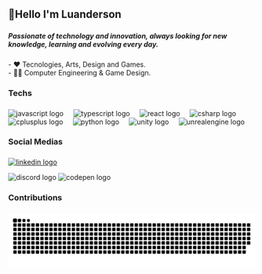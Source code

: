 <!-- <div align="left">
  <img height="200" src="https://i.imgflip.com/65efzo.gif"  />
</div> -->

###

<h2 align="left">👋Hello I'm Luanderson</h2>

###

<h5 align="left">Passionate of technology and innovation, always looking for new knowledge, learning and evolving every day.</h5>

###

<p align="left">- ❤️ Tecnologies, Arts, Design and Games.<br>- 👨‍🎓 Computer Engineering & Game Design.</p>

###

<h3 align="left">Techs</h3>

###

<div align="left">
  <img src="https://cdn.jsdelivr.net/gh/devicons/devicon/icons/javascript/javascript-original.svg" height="40" alt="javascript logo"  />
  <img width="12" />
  <img src="https://cdn.jsdelivr.net/gh/devicons/devicon/icons/typescript/typescript-original.svg" height="40" alt="typescript logo"  />
  <img width="12" />
  <img src="https://cdn.jsdelivr.net/gh/devicons/devicon/icons/react/react-original.svg" height="40" alt="react logo"  />
  <img width="12" />
  <img src="https://cdn.jsdelivr.net/gh/devicons/devicon/icons/csharp/csharp-original.svg" height="40" alt="csharp logo"  />
  <img width="12" />
  <img src="https://cdn.jsdelivr.net/gh/devicons/devicon/icons/cplusplus/cplusplus-original.svg" height="40" alt="cplusplus logo"  />
  <img width="12" />
  <img src="https://cdn.jsdelivr.net/gh/devicons/devicon/icons/python/python-original.svg" height="40" alt="python logo"  />
  <img width="12" />
  <img src="https://cdn-icons-png.flaticon.com/512/5969/5969346.png" height="40" alt="unity logo"  />
  <img width="12" />
  <img src="https://cdn.discordapp.com/attachments/1002401512292630528/1192186379015295077/icons8-unreal-engine-500.png" height="40" alt="unrealengine logo"  />
</div>

###

<h3 align="left">Social Medias</h3>

###

<div align="left">
  <a href="https://www.linkedin.com/in/luanderson-mendes/" target="about-blank"><img src="https://raw.githubusercontent.com/maurodesouza/profile-readme-generator/master/src/assets/icons/social/linkedin/default.svg" width="52" height="40" alt="linkedin logo"  /></a>
  
  <a><img src="https://raw.githubusercontent.com/maurodesouza/profile-readme-generator/master/src/assets/icons/social/discord/default.svg" width="52" height="40" alt="discord logo"  /></a>
  <a><img src="https://raw.githubusercontent.com/maurodesouza/profile-readme-generator/master/src/assets/icons/social/codepen/default.svg" width="52" height="40" alt="codepen logo"  /></a>
</div>

###

<h3 align="left">Contributions</h3>

###

<img src="https://raw.githubusercontent.com/Luanderson-Mendes/Luanderson-Mendes/output/snake.svg" alt="Snake animation" />

###
